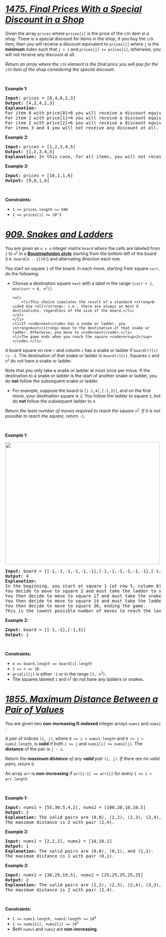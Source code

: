 # [*1475. Final Prices With a Special Discount in a Shop*](https://leetcode.com/problems/final-prices-with-a-special-discount-in-a-shop/)
<div><p>Given the array <code>prices</code> where <code>prices[i]</code> is the price of the <code>ith</code> item in a shop. There is a special discount for items in the shop, if you buy the <code>ith</code> item, then you will receive a discount equivalent to <code>prices[j]</code> where <code>j</code> is the <strong>minimum</strong>&nbsp;index such that <code>j &gt; i</code> and <code>prices[j] &lt;= prices[i]</code>, otherwise, you will not receive any discount at all.</p>

<p><em>Return an array where the <code>ith</code> element is the final price you will pay for the <code>ith</code> item of the shop considering the special discount.</em></p>

<p>&nbsp;</p>
<p><strong>Example 1:</strong></p>

<pre><strong>Input:</strong> prices = [8,4,6,2,3]
<strong>Output:</strong> [4,2,4,2,3]
<strong>Explanation:</strong>&nbsp;
For item 0 with price[0]=8 you will receive a discount equivalent to prices[1]=4, therefore, the final price you will pay is 8 - 4 = 4.&nbsp;
For item 1 with price[1]=4 you will receive a discount equivalent to prices[3]=2, therefore, the final price you will pay is 4 - 2 = 2.&nbsp;
For item 2 with price[2]=6 you will receive a discount equivalent to prices[3]=2, therefore, the final price you will pay is 6 - 2 = 4.&nbsp;
For items 3 and 4 you will not receive any discount at all.
</pre>

<p><strong>Example 2:</strong></p>

<pre><strong>Input:</strong> prices = [1,2,3,4,5]
<strong>Output:</strong> [1,2,3,4,5]
<strong>Explanation:</strong> In this case, for all items, you will not receive any discount at all.
</pre>

<p><strong>Example 3:</strong></p>

<pre><strong>Input:</strong> prices = [10,1,1,6]
<strong>Output:</strong> [9,0,1,6]
</pre>

<p>&nbsp;</p>
<p><strong>Constraints:</strong></p>

<ul>
	<li><code>1 &lt;= prices.length &lt;= 500</code></li>
	<li><code>1 &lt;= prices[i] &lt;= 10^3</code></li>
</ul>
</div>

# [*909. Snakes and Ladders*](https://leetcode.com/problems/snakes-and-ladders/)
<div><p>You are given an <code>n x n</code> integer matrix <code>board</code> where the cells are labeled from <code>1</code> to <code>n<sup>2</sup></code> in a <a href="https://en.wikipedia.org/wiki/Boustrophedon" target="_blank"><strong>Boustrophedon style</strong></a> starting from the bottom left of the board (i.e. <code>board[n - 1][0]</code>) and alternating direction each row.</p>

<p>You start on square <code>1</code> of the board. In each move, starting from square <code>curr</code>, do the following:</p>

<ul>
	<li>Choose a destination square <code>next</code> with a label in the range <code>[curr + 1, min(curr + 6, n<sup>2</sup>)]</code>.

	<ul>
		<li>This choice simulates the result of a standard <strong>6-sided die roll</strong>: i.e., there are always at most 6 destinations, regardless of the size of the board.</li>
	</ul>
	</li>
	<li>If <code>next</code> has a snake or ladder, you <strong>must</strong> move to the destination of that snake or ladder. Otherwise, you move to <code>next</code>.</li>
	<li>The game ends when you reach the square <code>n<sup>2</sup></code>.</li>
</ul>

<p>A board square on row <code>r</code> and column <code>c</code> has a snake or ladder if <code>board[r][c] != -1</code>. The destination of that snake or ladder is <code>board[r][c]</code>. Squares <code>1</code> and <code>n<sup>2</sup></code> do not have a snake or ladder.</p>

<p>Note that you only take a snake or ladder at most once per move. If the destination to a snake or ladder is the start of another snake or ladder, you do <strong>not</strong> follow the subsequent&nbsp;snake or ladder.</p>

<ul>
	<li>For example, suppose the board is <code>[[-1,4],[-1,3]]</code>, and on the first move, your destination square is <code>2</code>. You follow the ladder to square <code>3</code>, but do <strong>not</strong> follow the subsequent ladder to <code>4</code>.</li>
</ul>

<p>Return <em>the least number of moves required to reach the square </em><code>n<sup>2</sup></code><em>. If it is not possible to reach the square, return </em><code>-1</code>.</p>

<p>&nbsp;</p>
<p><strong>Example 1:</strong></p>
<img alt="" src="https://assets.leetcode.com/uploads/2018/09/23/snakes.png" style="width: 500px; height: 394px;">
<pre><strong>Input:</strong> board = [[-1,-1,-1,-1,-1,-1],[-1,-1,-1,-1,-1,-1],[-1,-1,-1,-1,-1,-1],[-1,35,-1,-1,13,-1],[-1,-1,-1,-1,-1,-1],[-1,15,-1,-1,-1,-1]]
<strong>Output:</strong> 4
<strong>Explanation:</strong> 
In the beginning, you start at square 1 (at row 5, column 0).
You decide to move to square 2 and must take the ladder to square 15.
You then decide to move to square 17 and must take the snake to square 13.
You then decide to move to square 14 and must take the ladder to square 35.
You then decide to move to square 36, ending the game.
This is the lowest possible number of moves to reach the last square, so return 4.
</pre>

<p><strong>Example 2:</strong></p>

<pre><strong>Input:</strong> board = [[-1,-1],[-1,3]]
<strong>Output:</strong> 1
</pre>

<p>&nbsp;</p>
<p><strong>Constraints:</strong></p>

<ul>
	<li><code>n == board.length == board[i].length</code></li>
	<li><code>2 &lt;= n &lt;= 20</code></li>
	<li><code>grid[i][j]</code> is either <code>-1</code> or in the range <code>[1, n<sup>2</sup>]</code>.</li>
	<li>The squares labeled <code>1</code> and <code>n<sup>2</sup></code> do not have any ladders or snakes.</li>
</ul>
</div>

# [*1855. Maximum Distance Between a Pair of Values*](https://leetcode.com/problems/maximum-distance-between-a-pair-of-values/)
<div><p>You are given two <strong>non-increasing 0-indexed </strong>integer arrays <code>nums1</code>​​​​​​ and <code>nums2</code>​​​​​​.</p>

<p>A pair of indices <code>(i, j)</code>, where <code>0 &lt;= i &lt; nums1.length</code> and <code>0 &lt;= j &lt; nums2.length</code>, is <strong>valid</strong> if both <code>i &lt;= j</code> and <code>nums1[i] &lt;= nums2[j]</code>. The <strong>distance</strong> of the pair is <code>j - i</code>​​​​.</p>

<p>Return <em>the <strong>maximum distance</strong> of any <strong>valid</strong> pair </em><code>(i, j)</code><em>. If there are no valid pairs, return </em><code>0</code>.</p>

<p>An array <code>arr</code> is <strong>non-increasing</strong> if <code>arr[i-1] &gt;= arr[i]</code> for every <code>1 &lt;= i &lt; arr.length</code>.</p>

<p>&nbsp;</p>
<p><strong>Example 1:</strong></p>

<pre><strong>Input:</strong> nums1 = [55,30,5,4,2], nums2 = [100,20,10,10,5]
<strong>Output:</strong> 2
<strong>Explanation:</strong> The valid pairs are (0,0), (2,2), (2,3), (2,4), (3,3), (3,4), and (4,4).
The maximum distance is 2 with pair (2,4).
</pre>

<p><strong>Example 2:</strong></p>

<pre><strong>Input:</strong> nums1 = [2,2,2], nums2 = [10,10,1]
<strong>Output:</strong> 1
<strong>Explanation:</strong> The valid pairs are (0,0), (0,1), and (1,1).
The maximum distance is 1 with pair (0,1).
</pre>

<p><strong>Example 3:</strong></p>

<pre><strong>Input:</strong> nums1 = [30,29,19,5], nums2 = [25,25,25,25,25]
<strong>Output:</strong> 2
<strong>Explanation:</strong> The valid pairs are (2,2), (2,3), (2,4), (3,3), and (3,4).
The maximum distance is 2 with pair (2,4).
</pre>

<p>&nbsp;</p>
<p><strong>Constraints:</strong></p>

<ul>
	<li><code>1 &lt;= nums1.length, nums2.length &lt;= 10<sup>5</sup></code></li>
	<li><code>1 &lt;= nums1[i], nums2[j] &lt;= 10<sup>5</sup></code></li>
	<li>Both <code>nums1</code> and <code>nums2</code> are <strong>non-increasing</strong>.</li>
</ul>
</div>